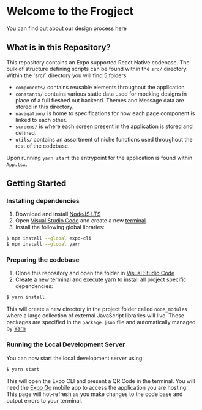 # Welcome to the Frogject

You can find out about our design process [here](https://github.com/and-rose/frogject/wiki)

## What is in this Repository?

This repository contains an Expo supported React Native codebase. The bulk of structure defining scripts can be found within the `src/` directory. Within the 'src/` directory you will find 5 folders.

- `components/` contains reusable elements throughout the application
- `constants/` contains various static data used for mocking designs in place of a full fleshed out backend. Themes and Message data are stored in this directory.
- `navigation/` is home to specifications for how each page component is linked to each other.
- `screens/` is where each screen present in the application is stored and defined.
- `utils/` contains an assortment of niche functions used throughout the rest of the codebase.

Upon running `yarn start` the entrypoint for the application is found within `App.tsx`.

## Getting Started

### Installing dependencies

1. Download and install [NodeJS LTS](https://nodejs.org/en/)
2. Open [Visual Studio Code](https://code.visualstudio.com/) and create a new [terminal](https://code.visualstudio.com/docs/terminal/basics). 
3. Install the following global libraries:
```sh
$ npm install --global expo-cli
$ npm install --global yarn
```

### Preparing the codebase
1. Clone this repository and open the folder in [Visual Studio Code](https://code.visualstudio.com/)
2. Create a new terminal and execute yarn to install all project specific dependencies:
```sh
$ yarn install
```
This will create a new directory in the project folder called `node_modules` where a large collection of external JavaScript libraries will live. These packages are specified in the `package.json` file and automatically managed by [Yarn](https://yarnpkg.com/)

### Running the Local Development Server
You can now start the local development server using:
```sh
$ yarn start
```

This will open the Expo CLI and present a QR Code in the terminal. You will need the [Expo Go](https://expo.dev/client) mobile app to access the application you are hosting. This page will hot-refresh as you make changes to the code base and output errors to your terminal.
